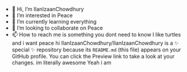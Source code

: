 - 👋 Hi, I’m IlanIzaanChowdhury
- 👀 I’m interested in Peace
- 🌱 I’m currently learning everything
- 💞️ I’m looking to collaborate on Peace
- 📫 How to reach me  is something you dont need to know
I like turtles and i want peace
hi
IlanIzaanChowdhury/IlanIzaanChowdhury is a ✨ special ✨ repository because its `README.md` (this file) appears on your GitHub profile.
You can click the Preview link to take a look at your changes.
im literally awesome
Yeah i am
